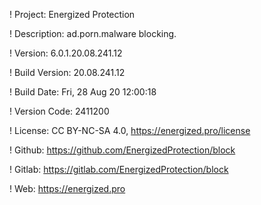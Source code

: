 ! Project: Energized Protection

! Description: ad.porn.malware blocking.

! Version: 6.0.1.20.08.241.12

! Build Version: 20.08.241.12

! Build Date: Fri, 28 Aug 20 12:00:18

! Version Code: 2411200

! License: CC BY-NC-SA 4.0, https://energized.pro/license

! Github: https://github.com/EnergizedProtection/block

! Gitlab: https://gitlab.com/EnergizedProtection/block


! Web: https://energized.pro
